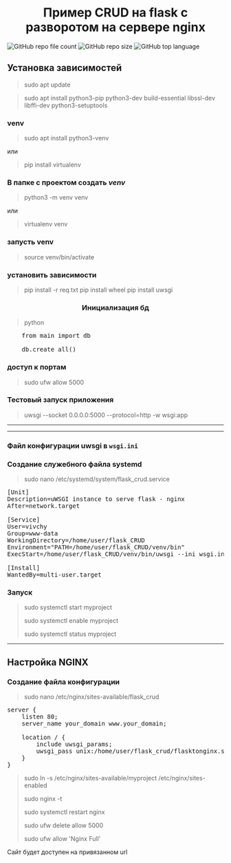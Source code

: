 <h1 align="center">Пример CRUD на flask с разворотом на сервере nginx</h1>

![GitHub repo file count](https://img.shields.io/github/directory-file-count/Vivchy/flask_CRUD)
![GitHub repo size](https://img.shields.io/github/repo-size/vivchy/flask_CRUD)
![GitHub top language](https://img.shields.io/github/languages/top/Vivchy/flask_crud)

## Установка зависимостей

> sudo apt update

> sudo apt install python3-pip python3-dev build-essential libssl-dev libffi-dev python3-setuptools

### venv

>sudo apt install python3-venv

или

> pip install virtualenv

### В папке с проектом создать *venv*

> python3 -m venv venv 

или

> virtualenv venv

### запусть venv

> source venv/bin/activate

### установить зависимости
> pip install -r req.txt
> pip install wheel
> pip install uwsgi
> 
<h3 align="center">Инициализация бд </h3>

>python

<pre>
    from main import db

    db.create_all()
</pre>

### доступ к портам

> sudo ufw allow 5000

### Тестовый запуск приложения 

> uwsgi --socket 0.0.0.0:5000 --protocol=http -w wsgi:app

****

***

### Файл конфигурации uwsgi в `wsgi.ini`

### Создание служебного файла systemd
> sudo nano /etc/systemd/system/flask_crud.service

<pre>
[Unit]
Description=uWSGI instance to serve flask - nginx
After=network.target

[Service]
User=vivchy
Group=www-data
WorkingDirectory=/home/user/flask_CRUD
Environment="PATH=/home/user/flask_CRUD/venv/bin"
ExecStart=/home/user/flask_CRUD/venv/bin/uwsgi --ini wsgi.ini

[Install]
WantedBy=multi-user.target
</pre>

### Запуск 
> sudo systemctl start myproject
> 
> sudo systemctl enable myproject
> 
> sudo systemctl status myproject

***

## Настройка NGINX

### Создание файла конфигурации

> sudo nano /etc/nginx/sites-available/flask_crud

<pre>
server {
    listen 80;
    server_name your_domain www.your_domain;

    location / {
        include uwsgi_params;
        uwsgi_pass unix:/home/user/flask_crud/flasktonginx.sock;
    }
}
</pre>

>sudo ln -s /etc/nginx/sites-available/myproject /etc/nginx/sites-enabled
> 
> sudo nginx -t
> 
> sudo systemctl restart nginx
> 
> sudo ufw delete allow 5000
> 
>sudo ufw allow 'Nginx Full'

Сайт будет доступен на привязанном url


    